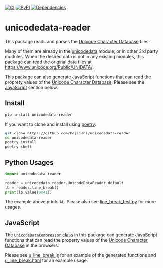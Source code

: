 [![CI](https://github.com/kojiishi/unicodedata-reader/actions/workflows/ci.yml/badge.svg)](https://github.com/kojiishi/unicodedata-reader/actions/workflows/ci.yml)
[![PyPI](https://img.shields.io/pypi/v/unicodedata-reader.svg)](https://pypi.org/project/unicodedata-reader/)
[![Dependencies](https://badgen.net/github/dependabot/kojiishi/unicodedata-reader)](https://github.com/kojiishi/unicodedata-reader/network/updates)


# unicodedata-reader

This package reads and parses the [Unicode Character Database] files.

Many of them are already in the [unicodedata] module,
or in other 3rd party modules.
When the desired data is not in any existing modules,
this package can read the original data files
at <https://www.unicode.org/Public/UNIDATA/>.

This package can also generate JavaScript functions
that can read the proprety values of the [Unicode Character Database].
Please see the [JavaScript] section below.

[Unicode Character Database]: https://unicode.org/reports/tr44/
[unicodedata]: https://docs.python.org/3/library/unicodedata.html

## Install

```sh
pip install unicodedata-reader
```
If you want to clone and install using [poetry]:
```sh
git clone https://github.com/kojiishi/unicodedata-reader
cd unicodedata-reader
poetry install
poetry shell
```

[poetry]: https://github.com/python-poetry/poetry


## Python Usages

```python
import unicodedata_reader

reader = unicodedata_reader.UnicodeDataReader.default
lb = reader.line_break()
print(lb.value(0x41))
```
The example above prints `AL`.
Please also see [line_break_test.py] for more usages.

[line_break_test.py]: https://github.com/kojiishi/unicodedata-reader/blob/main/tests/line_break_test.py

## JavaScript
[JavaScript]: #javascript

The [`UnicodeDataCompressor` class] in this package
can generate JavaScript functions that can read the property values
of the [Unicode Character Database] in the browsers.

Please see [u_line_break.js] for an example of the generated functions
and [u_line_break.html] for an example usage.

[`UnicodeDataCompressor` class]: https://github.com/kojiishi/unicodedata-reader/blob/main/unicodedata_reader/compressor.py
[u_line_break.html]: https://github.com/kojiishi/unicodedata-reader/blob/main/js/u_line_break.html
[u_line_break.js]: https://github.com/kojiishi/unicodedata-reader/blob/main/js/u_line_break.js
